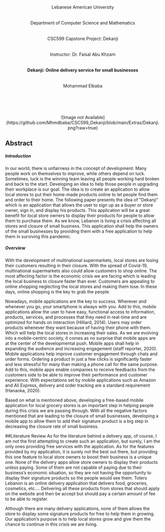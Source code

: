 <p align="center">
Lebanese American University
<br>
<br>
<br>
Department of Computer Science and Mathematics
<br>
<br>
<br>
CSC599 Capstone Project: Dekanji
<br>
<br>
<br>
Instructor: Dr. Faisal Abu Khzam
<br>
<br>
<br>
<b> Dekanji: Online delivery service for small businesses </b>
<br>
<br>
<br>
Mohammad Elbaba
<br>
<br>
<br>
<br>
<br>
<br>
![Image not Available](https://github.com/Mhmdbaba/CSC599_Dekanji/blob/main/Extras/Dekanji.png?raw=true)
</p>



## Abstract

<h5>Introduction</h5>
In our world, there is unfairness in the concept of development. Many people work on themselves to improve, while others depend on luck. Sometimes, luck is the winning team leaving all people working hard broken and back to the start. Developing an idea to help those people in upgrading their workplace is our goal. The idea is to create an application to allow local stores to put their home-made products online to let people find them and order to their home. The following paper presents the idea of "Dekanji" which is an application that allows the user to sign up as a buyer or store owner, sign in, and display his products. This application will be a great benefit for local store owners to display their products for people to allow them to purchase them. As we know, Lebanon is living a crisis affecting all stores and closure of small business. This application shall help the owners of the small businesses by providing them with a free application to help them in surviving this pandemic.

<h5>Overview</h5>
With the development of multinational supermarkets, local stores are losing their customers resulting in their closure. With the spread of Covid-19, multinational supermarkets also could allow customers to shop online. The most affecting factor is the economic crisis we are facing which is leading the local business to closure faster than ever. Customers are appealing to online shopping neglecting the local stores and making them lose. In these days, online shopping is the key to grab the people.


Nowadays, mobile applications are the key to success. Wherever and whenever you go, your smartphone is always with you. Add to this, mobile applications allow the user to have easy, functional access to information, products, services, and processes that they need in real-time and are optimized for hands on interaction (Hilliard, 2014). Users may order products whenever they want because of having their phone with them. Which will help the local stores in increasing their sales. As we are evolving into a mobile-centric society, it comes as no surprise that mobile apps are at the center of the developmental push. Mobile apps shall help in expanding the audience and increasing engagement (staff reporter, 2020). Mobile applications help improve customer engagement through chats and order forms. Ordering a product in just a few clicks is significantly faster and less stressful for many than making a phone call for the same purpose. Add to this, mobile apps enable companies to receive feedbacks from the customers side to be able to improve their performance and customer experience. With expectations set by mobile applications such as Amazon and Ali Express, delivery and order tracking are a standard requirement (Hanaoka, 2020).


Based on what is mentioned above, developing a free-based mobile application for local grocery stores is an important step in helping people during this crisis we are passing through. With all the negative factors mentioned that are leading to the closure of small businesses, developing a mobile app to allow them to add their signature product is a big step in decreasing the closure rate of small business.


##Literature Review
As for the literature behind a delivery app, of course, I am not the first attempting to create such an application, but surely, I am the only ones providing free services with the application. As for the features provided by my application, it is surely not the best out there, but providing this one feature to local store owners to boost their business is a unique one. None of the delivery apps allow store owners to display their products unless paying. Some of them are not capable of paying due to their business’s economic situation, so they are not having the opportunity to display their signature products so the people would see them. Toters Lebanon is an online delivery application that delivers food, groceries, cosmetics, etc.… Delivering all these products from stores that should apply on the website and then be accept but should pay a certain amount of fee to be able to register.


Although there are many delivery applications, none of them allows the store to display some signature products for free to help them in growing. Our application’s purpose is to help local stores grow and give them the chance to continue in this crisis we are living.